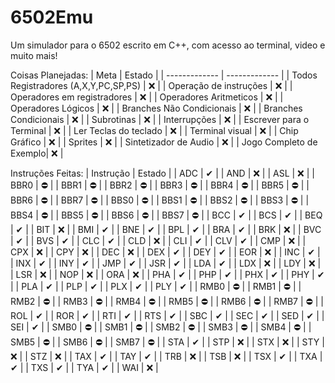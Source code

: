 # 6502Emu
Um simulador para o 6502 escrito em C++, com acesso ao terminal, video e muito mais!

Coisas Planejadas:
| Meta  | Estado |
| ------------- | ------------- |
| Todos Registradores (A,X,Y,PC,SP,PS)  | ❌ |
| Operação de instruções  | ❌ |
| Operadores em registradores  | ❌ |
| Operadores Aritmeticos  | ❌ |
| Operadores Lógicos  | ❌ |
| Branches Não Condicionais  | ❌ |
| Branches Condicionais | ❌ |
| Subrotinas  | ❌ |
| Interrupções  | ❌ |
| Escrever para o Terminal | ❌ |
| Ler Teclas do teclado  | ❌ |
| Terminal visual | ❌ |
| Chip Gráfico  | ❌ |
| Sprites | ❌ |
| Sintetizador de Audio  | ❌ |
| Jogo Completo de Exemplo| ❌ |

Instruções Feitas:
| Instrução | Estado |
| ADC  | ✔ |
| AND  | ❌ |
| ASL  | ❌ |
| BBR0 | ⛔ |
| BBR1 | ⛔ |
| BBR2 | ⛔ |
| BBR3 | ⛔ |
| BBR4 | ⛔ |
| BBR5 | ⛔ |
| BBR6 | ⛔ |
| BBR7 | ⛔ |
| BBS0 | ⛔ |
| BBS1 | ⛔ |
| BBS2 | ⛔ |
| BBS3 | ⛔ |
| BBS4 | ⛔ |
| BBS5 | ⛔ |
| BBS6 | ⛔ |
| BBS7 | ⛔ |
| BCC  | ✔ |
| BCS  | ✔ |
| BEQ  | ✔ |
| BIT  | ❌ |
| BMI  | ✔ |
| BNE  | ✔ |
| BPL  | ✔ |
| BRA  | ✔ |
| BRK  | ❌ |
| BVC  | ✔ |
| BVS  | ✔ |
| CLC  | ✔ |
| CLD  | ❌ |
| CLI  | ✔ |
| CLV  | ✔ |
| CMP  | ❌ |
| CPX  | ❌ |
| CPY  | ❌ |
| DEC  | ❌ |
| DEX  | ✔ |
| DEY  | ✔ |
| EOR  | ❌ |
| INC  | ✔ |
| INX  | ✔ |
| INY  | ✔ |
| JMP  | ✔ |
| JSR  | ✔ |
| LDA  | ✔ |
| LDX  | ❌ |
| LDY  | ❌ |
| LSR  | ❌ |
| NOP  | ❌ |
| ORA  | ❌ |
| PHA  | ✔ |
| PHP  | ✔ |
| PHX  | ✔ |
| PHY  | ✔ |
| PLA  | ✔ |
| PLP  | ✔ |
| PLX  | ✔ |
| PLY  | ✔ |
| RMB0 | ⛔ |
| RMB1 | ⛔ |
| RMB2 | ⛔ |
| RMB3 | ⛔ |
| RMB4 | ⛔ |
| RMB5 | ⛔ |
| RMB6 | ⛔ |
| RMB7 | ⛔ |
| ROL  | ✔ |
| ROR  | ✔ |
| RTI  | ✔ |
| RTS  | ✔ |
| SBC  | ✔ |
| SEC  | ✔ |
| SED  | ✔ |
| SEI  | ✔ |
| SMB0 | ⛔ |
| SMB1 | ⛔ |
| SMB2 | ⛔ |
| SMB3 | ⛔ |
| SMB4 | ⛔ |
| SMB5 | ⛔ |
| SMB6 | ⛔ |
| SMB7 | ⛔ |
| STA  | ✔ |
| STP  | ❌ |
| STX  | ❌ |
| STY  | ❌ |
| STZ  | ❌ |
| TAX  | ✔ |
| TAY  | ✔ |
| TRB  | ❌ |
| TSB  | ❌ |
| TSX  | ✔ |
| TXA  | ✔ |
| TXS  | ✔ |
| TYA  | ✔ |
| WAI  | ❌ |
